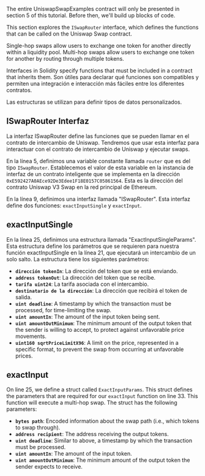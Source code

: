 The entire UniswapSwapExamples contract will only be presented in section 5 of this tutorial.  Before then, we'll build up blocks of code.

This section explores the `ISwapRouter` interface, which defines the functions that can be called on the Uniswap Swap contract.

Single-hop swaps allow users to exchange one token for another directly within a liquidity pool.
Multi-hop swaps allow users to exchange one token for another by routing through multiple tokens.

Interfaces in Solidity specify functions that must be included in a contract that inherits them.  Son útiles para declarar qué funciones son compatibles y permiten una integración e interacción más fáciles entre los diferentes contratos.

Las estructuras se utilizan para definir tipos de datos personalizados.

## ISwapRouter Interfaz

La interfaz ISwapRouter define las funciones que se pueden llamar en el contrato de intercambio de Uniswap. Tendremos que usar esta interfaz para interactuar con el contrato de intercambio de Uniswap y ejecutar swaps.

En la línea 5, definimos una variable constante llamada `router` que es del tipo `ISwapRouter`. Establecemos el valor de esta variable en la instancia de interfaz de un contrato inteligente que se implementa en la dirección `0xE592427A0AEce92De3Edee1F18E0157C05861564`. Esta es la dirección del contrato Uniswap V3 Swap en la red principal de Ethereum.

En la línea 9, definimos una interfaz llamada "ISwapRouter". Esta interfaz define dos funciones: `exactInputSingle` y `exactInput`.

## exactInputSingle

En la línea 25, definimos una estructura llamada "ExactInputSingleParams". Esta estructura define los parámetros que se requieren para nuestra función exactInputSingle en la línea 21, que ejecutará un intercambio de un solo salto. La estructura tiene los siguientes parámetros:

- **`dirección tokenIn`**: La dirección del token que se está enviando.
- **`address tokenOut`**: La dirección del token que se recibe.
- **`tarifa uint24`**: La tarifa asociada con el intercambio.
- **`destinatario de la dirección`**: La dirección que recibirá el token de salida.
- **`uint deadline`**: A timestamp by which the transaction must be processed, for time-limiting the swap.
- **`uint amountIn`**: The amount of the input token being sent.
- **`uint amountOutMinimum`**: The minimum amount of the output token that the sender is willing to accept, to protect against unfavorable price movements.
- **`uint160 sqrtPriceLimitX96`**: A limit on the price, represented in a specific format, to prevent the swap from occurring at unfavorable prices.

## exactInput

On line 25, we define a struct called `ExactInputParams`. This struct defines the parameters that are required for our `exactInput` function on line 33. This function will execute a multi-hop swap. The struct has the following parameters:

- **`bytes path`**: Encoded information about the swap path (i.e., which tokens to swap through).
- **`address recipient`**: The address receiving the output tokens.
- **`uint deadline`**: Similar to above, a timestamp by which the transaction must be processed.
- **`uint amountIn`**: The amount of the input token.
- **`uint amountOutMinimum`**: The minimum amount of the output token the sender expects to receive.
